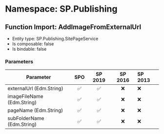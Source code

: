 # Namespace: SP.Publishing

## Function Import: AddImageFromExternalUrl

- Entity type: SP.Publishing.SitePageService
- Is composable: false
- Is bindable: false

### Parameters

Parameter | SPO | SP 2019 | SP 2016 | SP 2013
----------|:---:|:-------:|:-------:|:-------
externalUrl (Edm.String) | ✅ | ✅ | ❌ | ❌
imageFileName (Edm.String) | ✅ | ✅ | ❌ | ❌
pageName (Edm.String) | ✅ | ✅ | ❌ | ❌
subFolderName (Edm.String) | ✅ | ✅ | ❌ | ❌